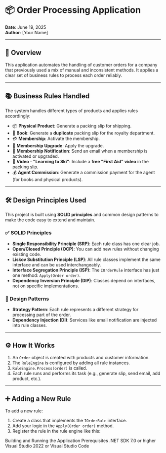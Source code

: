 # 📦 Order Processing Application

**Date**: June 19, 2025  
**Author**: [Your Name]

---

## 📝 Overview

This application automates the handling of customer orders for a company that previously used a mix of manual and inconsistent methods. It applies a clear set of business rules to process each order reliably.

---

## 📚 Business Rules Handled

The system handles different types of products and applies rules accordingly:

- 📦 **Physical Product**: Generate a packing slip for shipping.
- 📕 **Book**: Generate a **duplicate** packing slip for the royalty department.
- 💳 **Membership**: Activate the membership.
- 🔼 **Membership Upgrade**: Apply the upgrade.
- 📧 **Membership Notification**: Send an email when a membership is activated or upgraded.
- 🎥 **Video - "Learning to Ski"**: Include a **free "First Aid" video** in the packing slip.
- 💰 **Agent Commission**: Generate a commission payment for the agent (for books and physical products).

---

## 🛠 Design Principles Used

This project is built using **SOLID principles** and common design patterns to make the code easy to extend and maintain.

### ✅ SOLID Principles

- **Single Responsibility Principle (SRP)**: Each rule class has one clear job.
- **Open/Closed Principle (OCP)**: You can add new rules without changing existing code.
- **Liskov Substitution Principle (LSP)**: All rule classes implement the same interface and can be used interchangeably.
- **Interface Segregation Principle (ISP)**: The `IOrderRule` interface has just one method: `Apply(Order order)`.
- **Dependency Inversion Principle (DIP)**: Classes depend on interfaces, not on specific implementations.

### 🔁 Design Patterns

- **Strategy Pattern**: Each rule represents a different strategy for processing part of the order.
- **Dependency Injection (DI)**: Services like email notification are injected into rule classes.

---

## ⚙️ How It Works

1. An `Order` object is created with products and customer information.
2. The `RuleEngine` is configured by adding all rule instances.
3. `RuleEngine.Process(order)` is called.
4. Each rule runs and performs its task (e.g., generate slip, send email, add product, etc.).

---

## ➕ Adding a New Rule

To add a new rule:

1. Create a class that implements the `IOrderRule` interface.
2. Add your logic in the `Apply(Order order)` method.
3. Register the rule in the rule engine like this:

Building and Running the Application
Prerequisites
.NET SDK 7.0 or higher
Visual Studio 2022 or Visual Studio Code
